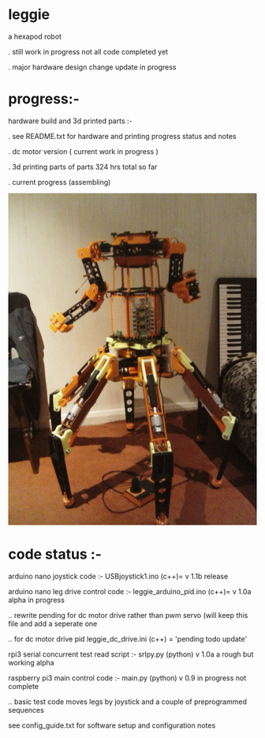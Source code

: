 # leggie

a hexapod robot

.    still work in progress not all code completed yet 

.    major hardware design change update in progress 

# progress:-

hardware build and 3d printed parts :-

.    see README.txt for hardware and printing progress status and notes

.    dc motor version ( current work in progress )

.    3d printing parts of parts 324 hrs total so far 

.    current progress (assembling)

![pic1](https://github.com/achiestdragon/leggie/blob/master/IMG_20180509_050946.jpg)


# code status :-

arduino nano  joystick code :-             USBjoystick1.ino       (c++)= v 1.1b  release

arduino nano  leg drive control code :-    leggie_arduino_pid.ino (c++)= v 1.0a  alpha in progress

..   rewrite pending for dc motor drive rather than pwm servo (will keep this file and add a seperate one

..   for dc motor drive pid   leggie_dc_drive.ini  (c++) = 'pending todo update'


rpi3 serial concurrent test read script :- srlpy.py (python) v 1.0a  a rough but working alpha

raspberry pi3  main control code  :-      main.py (python) v 0.9 in progress not complete

..   basic test code moves legs by joystick and a couple of preprogrammed sequences

see config_guide.txt for software setup and configuration notes
